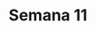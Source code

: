 ---
title: Semana 11
menu:
  sidebar:
    name: Semana 11
    identifier: gen_ia_semana_11
    parent: gen_ia
draft: false
---